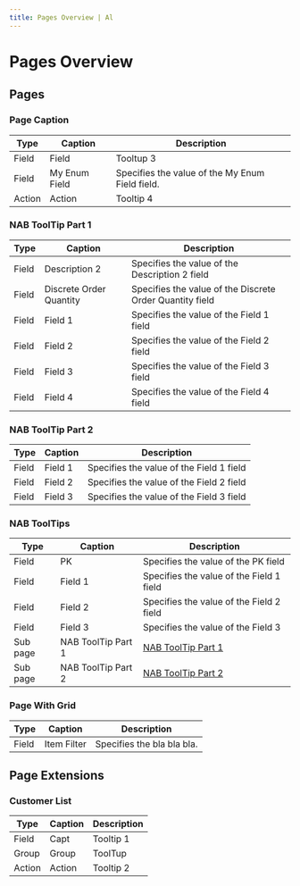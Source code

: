 ```yaml
---
title: Pages Overview | Al
---
```


# Pages Overview

## Pages

### Page Caption

| Type | Caption | Description |
| ----- | --------- | ------- |
| Field | Field | Tooltup 3 |
| Field | My Enum Field | Specifies the value of the My Enum Field field. |
| Action | Action | Tooltip 4 |

### NAB ToolTip Part 1

| Type | Caption | Description |
| ----- | --------- | ------- |
| Field | Description 2 | Specifies the value of the Description 2 field |
| Field | Discrete Order Quantity | Specifies the value of the Discrete Order Quantity field |
| Field | Field 1 | Specifies the value of the Field 1 field |
| Field | Field 2 | Specifies the value of the Field 2 field |
| Field | Field 3 | Specifies the value of the Field 3 field |
| Field | Field 4 | Specifies the value of the Field 4 field |

### NAB ToolTip Part 2

| Type | Caption | Description |
| ----- | --------- | ------- |
| Field | Field 1 | Specifies the value of the Field 1 field |
| Field | Field 2 | Specifies the value of the Field 2 field |
| Field | Field 3 | Specifies the value of the Field 3 field |

### NAB ToolTips

| Type | Caption | Description |
| ----- | --------- | ------- |
| Field | PK | Specifies the value of the PK field |
| Field | Field 1 | Specifies the value of the Field 1 field |
| Field | Field 2 | Specifies the value of the Field 2 field |
| Field | Field 3 | Specifies the value of the Field 3 |
| Sub page | NAB ToolTip Part 1 | [NAB ToolTip Part 1](#nab-tooltip-part-1) |
| Sub page | NAB ToolTip Part 2 | [NAB ToolTip Part 2](#nab-tooltip-part-2) |

### Page With Grid

| Type | Caption | Description |
| ----- | --------- | ------- |
| Field | Item Filter | Specifies the bla bla bla. |

## Page Extensions

### Customer List

| Type | Caption | Description |
| ----- | --------- | ------- |
| Field | Capt | Tooltip 1 |
| Group | Group | ToolTup |
| Action | Action | Tooltip 2 |
